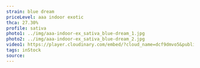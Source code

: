 ```yaml
---
strain: blue dream
priceLevel: aaa indoor exotic
thca: 27.30%
profile: sativa
photo1: ../img/aaa-indoor-ex_sativa_blue-dream_1.jpg
photo2: ../img/aaa-indoor-ex_sativa_blue-dream_2.jpg
video1: https://player.cloudinary.com/embed/?cloud_name=dcf9dmvo5&public_id=aaa-indoor-ex_sativa_blue-dream_tvf4y6&profile=flower
tags: inStock
source:
---
```

